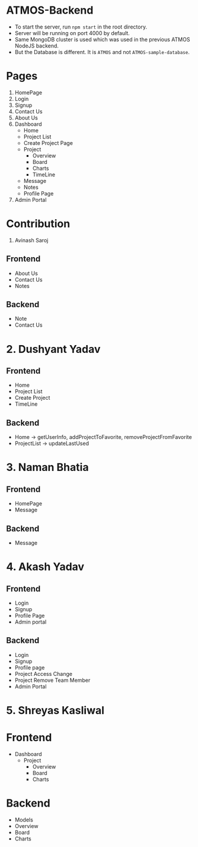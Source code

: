 # ATMOS-Backend

- To start the server, run `npm start` in the root directory.
- Server will be running on port 4000 by default.
- Same MongoDB cluster is used which was used in the previous ATMOS NodeJS backend.
- But the Database is different. It is `ATMOS` and not `ATMOS-sample-database`.



# Pages

1. HomePage
2. Login
3. Signup
4. Contact Us
5. About Us
6. Dashboard
    - Home
    - Project List
    - Create Project Page
    - Project
        - Overview
        - Board
        - Charts
        - TimeLine
    - Message
    - Notes
    - Profile Page
7. Admin Portal


# Contribution

1. Avinash Saroj
## Frontend
- About Us
- Contact Us
- Notes
## Backend
- Note
- Contact Us



# 2. Dushyant Yadav
## Frontend
- Home
- Project List
- Create Project
- TimeLine

## Backend
- Home -> getUserInfo, addProjectToFavorite, removeProjectFromFavorite
- ProjectList -> updateLastUsed


# 3. Naman Bhatia

## Frontend
- HomePage
- Message

## Backend
- Message

# 4. Akash Yadav

## Frontend
- Login
- Signup
- Profile Page
- Admin portal


## Backend
- Login
- Signup
- Profile page
- Project Access Change
- Project Remove Team Member
- Admin Portal


# 5. Shreyas Kasliwal

# Frontend
- Dashboard
    - Project
        - Overview
        - Board
        - Charts

# Backend
- Models
- Overview
- Board
- Charts







